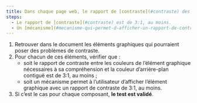 ```yaml
---
title: Dans chaque page web, le rapport de [contraste](#contraste) des différentes couleurs composant un [élément graphique](#element-graphique), lorsqu’elles sont nécessaires à sa compréhension, et la [couleur d’arrière-plan contiguë](#couleur-d-arriere-plan-contigue-et-couleur-contigue), vérifie-t-il une de ces conditions (hors cas particuliers) ?
steps:
  - Le rapport de [contraste](#contraste) est de 3:1, au moins.
  - Un [mécanisme](#mecanisme-qui-permet-d-afficher-un-rapport-de-contraste-conforme) permet un rapport de [contraste](#contraste) de 3:1, au moins.
---
```


1. Retrouver dans le document les éléments graphiques qui pourraient poser des problèmes de contraste.
2. Pour chacun de ces éléments, vérifier que :
   - soit le rapport de contraste entre les couleurs de l’élément graphique nécessaires à sa compréhension et la couleur d’arrière-plan contiguë est de 3:1, au moins ;
   - soit un mécanisme permet à l’utilisateur d’afficher l’élément graphique avec un rapport de contraste de 3:1, au moins.
3. Si c’est le cas pour chaque composant, **le test est validé**.
